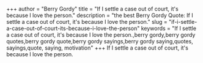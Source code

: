 +++
author = "Berry Gordy"
title = "If I settle a case out of court, it's because I love the person."
description = "the best Berry Gordy Quote: If I settle a case out of court, it's because I love the person."
slug = "if-i-settle-a-case-out-of-court-its-because-i-love-the-person"
keywords = "If I settle a case out of court, it's because I love the person.,berry gordy,berry gordy quotes,berry gordy quote,berry gordy sayings,berry gordy saying,quotes, sayings,quote, saying, motivation"
+++
If I settle a case out of court, it's because I love the person.
